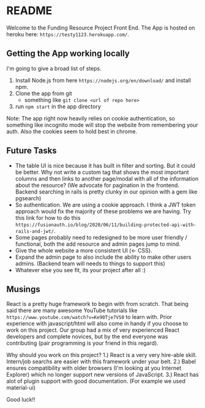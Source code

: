 # README #

Welcome to the Funding Resource Project Front End. The App is hosted on heroku here: `https://testy1123.herokuapp.com/`. 

## Getting the App working locally ##

I'm going to give a broad list of steps.
1. Install Node.js from here `https://nodejs.org/en/download/` and install npm.
2. Clone the app from git
    - something like ```git clone <url of repo here>```
3. run `npm start` in the app directory

Note: The app right now heavily relies on cookie authentication, so something like incognito mode will stop the website from remembering your auth. Also the cookies seem to hold best in chrome.

## Future Tasks ##

- The table UI is nice because it has built in filter and sorting. But it could be better. Why not write a custom <tr> tag that shows the most important columns and then links to another page/modal with all of the information about the resource? (We advocate for pagination in the frontend. Backend searching in rails is pretty clunky in our opinion with a gem like pgsearch)
- So authentication. We are using a cookie approach. I think a JWT token approach would fix the majority of these problems we are having. Try this link for how to do this `https://fusionauth.io/blog/2020/06/11/building-protected-api-with-rails-and-jwt/`.
- Some pages probably need to redesigned to be more user friendly / functional, both the add resource and admin pages jump to mind.
- Give the whole website a more consistent UI (<- CSS).
- Expand the admin page to also include the ability to make other users admins. (Backend team will needs to things to support this)
- Whatever else you see fit, its your project after all :)

## Musings ##

React is a pretty huge framework to begin with from scratch. That being said there are many awesome YouTube tutorials like `https://www.youtube.com/watch?v=Ke90Tje7VS0` to learn with. Prior experience with javascript/html will also come in handy if you choose to work on this project. Our group had a mix of very experienced React developers and complete novices, but by the end everyone was contributing (pair programming is your friend in this regard). 

Why should you work on this project? 
1.) React is a very very hire-able skill. Intern/job searchs are easier with this framework under your belt.
2.) Babel ensures compatibility with older browsers (I'm looking at you Internet Explorer) which no longer support new versions of JavaScript.
3.) React has alot of plugin support with good documentation. (For example we used material-ui)

Good luck!!
